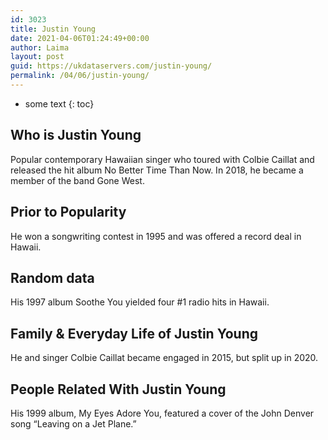 ```yaml
---
id: 3023
title: Justin Young
date: 2021-04-06T01:24:49+00:00
author: Laima
layout: post
guid: https://ukdataservers.com/justin-young/
permalink: /04/06/justin-young/
---
```


* some text
{: toc}


## Who is Justin Young
                  
                  
                  
Popular contemporary Hawaiian singer who toured with Colbie Caillat and released the hit album No Better Time Than Now. In 2018, he became a member of the band Gone West.
                  
              
            
              
            
                
                
                
## Prior to Popularity
                  
                  
                  
He won a songwriting contest in 1995 and was offered a record deal in Hawaii.
                  
              
            
              
            
                
                
                
## Random data
                  
                  
                  
His 1997 album Soothe You yielded four #1 radio hits in Hawaii.
                  
              
            
              
            
                
                
                
## Family & Everyday Life of Justin Young
                  
                  
                  
He and singer Colbie Caillat became engaged in 2015, but split up in 2020.
                  
              
            
              
            
                
                
                
## People Related With Justin Young
                  
                  
                  
His 1999 album, My Eyes Adore You, featured a cover of the John Denver song &#8220;Leaving on a Jet Plane.&#8221;
                  
              
            
              
            
                
              
            
              
              
            
            
              
            
          
          
          